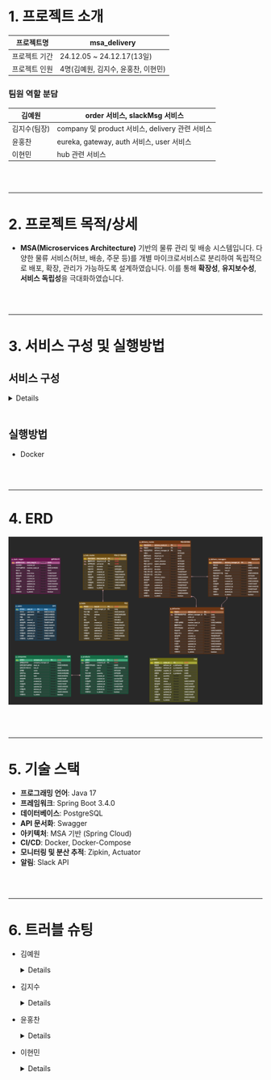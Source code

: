 # 1. 프로젝트 소개

| 프로젝트명 | msa_delivery |
| --- | --- |
| 프로젝트 기간 | 24.12.05 ~ 24.12.17(13일) |
| 프로젝트 인원 | 4명(김예원, 김지수, 윤홍찬, 이현민) |

### 팀원 역할 분담

| 김예원 | order 서비스, slackMsg 서비스 |
| --- | --- |
| 김지수(팀장) | company 및 product 서비스, delivery 관련 서비스 |
| 윤홍찬 | eureka, gateway, auth 서비스, user 서비스 |
| 이현민 | hub 관련 서비스 |

<br /><br />

---

# 2. 프로젝트 목적/상세

- **MSA(Microservices Architecture)** 기반의 물류 관리 및 배송 시스템입니다. 다양한 물류 서비스(허브, 배송, 주문 등)를 개별 마이크로서비스로 분리하여 독립적으로 배포, 확장, 관리가 가능하도록 설계하였습니다. 이를 통해 **확장성**, **유지보수성**, **서비스 독립성**을 극대화하였습니다.

<br /><br />

---

# 3. 서비스 구성 및 실행방법

## 서비스 구성

<details>
  
- **Hub Service**
    - Hub
        - 허브 및 허브 경로 생성 - `POST /api/hubs`
        - 허브 및 허브 경로 수정 - `PUT /api/hubs/{id}`
        - 허브 및 허브 경로삭제 - `DELETE /api/hubs/{id}`
        - 허브 상세 조회 - `GET /api/hubs/{id}`
        - 허브 전체 조회 및 검색  - `GET /api/hubs`
    - Hub Route
        - 허브 경로 상세 조회 - `GET /api/hubs/hub-routes/{id}`
        - 허브 경로 전체 조회 및 검색  - `GET /api/hubs/hub-routes`
- **Delivery Service**
    - Delivery
        - 배송 및 배송 경로 생성 - `POST /api/deliveries`
        - 배송 수정 - `PUT /api/deliveries/{id}`
        - 배송 삭제 - `DELETE /api/deliveries/{id}`
        - 배송 상세 조회 - `GET /api/deliveries/{id}`
        - 배송 전체 조회 및 검색  - `GET /api/deliveries`
    - Delivery Route
        - 배송 경로 수정 - `PUT /api/deliveries/delivery-routes/{id}`
        - 배송 경로 삭제 - `DELETE /api/deliveries/delivery-routes/{id}`
        - 배송 경로 상세 조회 - `GET /api/deliveries/delivery-routes/{id}`
        - 배송 경로 전체 조회 및 검색  - `GET /api/deliveries/delivery-routes`
    - Delivery Manager
        - 배송 담당자 생성 - `POST /api/deliveries/delivery-managers`
        - 배송 담당자 수정 - `PUT /api/deliveries/delivery-managers/{id}`
        - 배송 담당자 삭제 - `DELETE /api/deliveries/delivery-managers/{id}`
        - 배송 담당자 상세 조회 - `GET /api/deliveries/delivery-managers/{id}`
        - 배송 담당자 전체 조회 및 검색  - `GET /api/deliveries/delivery-managers`
- **Company Service**
    - Company
        - 업체 생성 - `POST /api/companies`
        - 업체 수정 - `PUT /api/companies/{id}`
        - 업체 삭제 - `DELETE /api/companies/{id}`
        - 업체 상세 조회 - `GET /api/companies/{id}`
        - 업체 전체 조회 및 검색  - `GET /api/companies`
    - Product
        - 상품 생성 - `POST /api/companies/proudcts`
        - 상품 수정 - `PUT /api/companies/proudcts/{id}`
        - 상품 삭제 - `DELETE /api/companies/proudcts/{id}`
        - 상품 상세 조회 - `GET /api/companies/proudcts/{id}`
        - 상품 전체 조회 및 검색  - `GET /api/companies/proudcts`
- **Order Service**
    - 주문 생성 - `POST /api/orders`
    - 주문 수정 - `PUT /api/orders/{order_id}`
    - 주문 삭제 - `DELETE /api/orders/{order_id}`
    - 주문 상세 조회 - `GET /api/orders/{order_id}`
    - 주문 전체 조회 및 검색 - `GET /api/orders`
- **Slack Msg Service**
    - 슬랙 메시지 생성 - `POST /api/slack/messages`
    - 슬랙 메시지 수정 - `PUT /api/slack/messages/{slack_msg_id}`
    - 슬랙 메시지 삭제 - `DELETE /api/slack/messages/{slack_msg_id}`
    - 슬랙 메시지 상세 조회 - `GET /api/slack/messages/{slack_msg_id}`
    - 슬랙 메시지 전체 조회 및 검색 - `GET /api/slack/messages`
- **User Service**
    - 유저 수정 - `PUT /api/users/{id}`
    - 유저 삭제 - `DELETE /api/users/{id}`
    - 유저 상세 조회 - `GET /api/users/{id}`
    - 유저 전체 조회 및 검색 -  `GET /api/users`
- **Auth Service**
    - 회원가입 - `POST /api/auth/sign-up`
    - 로그인 - `POST /api/auth/sign-in`

</details>

<br />

## 실행방법

- Docker

<br /><br />

---

# 4. ERD

![erd.png](erd.png)

<br /><br />

---

# 5. 기술 스택

- **프로그래밍 언어**: Java 17
- **프레임워크**: Spring Boot 3.4.0
- **데이터베이스**: PostgreSQL
- **API 문서화**: Swagger
- **아키텍처**: MSA 기반 (Spring Cloud)
- **CI/CD**: Docker, Docker-Compose
- **모니터링 및 분산 추적**: Zipkin, Actuator
- **알림**: Slack API

<br /><br />

---

# 6. 트러블 슈팅

- 김예원

  <details>
  
    - 트러블슈팅
        
        ### **트러블슈팅 1. 보상 트랜잭션**
        
        ---
        
        ### **문제정의**
        
        **문제**: 주문 생성 시 재고 차감 후 다른 로직에서 예외 발생 시, 이미 차감된 재고를 복구해야 하는 상황.
        
        **문제라고 생각한 이유**:
        
        - 재고 차감 후 주문 생성 과정에서 예외가 발생하면, 이미 차감된 재고를 복구해야 하므로 이를 처리하는 로직이 필요하다.
        - 별도의 `restoreProductQuantity` 메서드를 만들어 복구를 처리하는 방식은 코드 중복을 초래하고, 유지보수에 어려움을 주는 문제를 발생시킬 수 있다.
        
        ---
        
        ### **해결과정**
        
        **1. 문제 파악**
        
        - 주문 생성 중 예외가 발생하면 이미 차감된 재고를 복구해야 한다.
        - `restoreProductQuantity`라는 별도 메서드를 사용하여 재고 복구를 진행하게 되면 코드 중복을 발생시키고 유지보수의 복잡도를 높이는 문제점이 있었다.
        
        **2. 해결 방법 탐색**
        
        - 코드 중복을 피하기 위해 기존의 `reduceProductQuantity(productId, quantity)` 메서드를 재사용하는 방법을 고려했다.
        - 음수 값을 사용하여 재고를 차감하고 복구할 수 있도록 하여, 별도의 복구 메서드를 만들지 않고 하나의 메서드로 재고 차감과 복구를 모두 처리하도록 했다.
        
        **3. 적용 및 테스트**
        
        - `productService.reduceProductQuantity(orderRequestDto.getProduct_id(), -orderRequestDto.getQuantity())`를 사용하여 음수 값을 통해 재고 복구를 처리하였다.
        - 예외가 발생하면 보상 트랜잭션을 수행하여 재고를 복구하고, 예외 처리를 통해 안정성을 확보했다.
        
        ---
        
        ### **결과**
        
        **AS-IS**:
        
        - 재고 차감과 복구 로직을 별도의 메서드로 분리하여 코드 중복이 발생하고, 유지보수가 어려운 상황이었다.
        - 예외 발생 시 재고 복구를 위해 별도의 로직을 추가해야 했다.
        
        **TO-BE**:
        
        - 하나의 메서드 `reduceProductQuantity`로 재고 차감과 복구를 모두 처리할 수 있게 하였다.
        - 예외 발생 시 보상 트랜잭션을 통해 재고를 복구하고, 예외 처리를 통해 **시스템 안정성을 높였다.**
        
        **개선된 점**:
        
        - 코드 중복을 최소화하고 유지보수성을 개선했다.
        - 보상 트랜잭션을 통해 실패한 작업을 원래 상태로 되돌릴 수 있어 **시스템 안정성이 향상**되었다.
        - 음수 값을 활용한 재고 복구 방법을 통해 메서드를 재활용할 수 있게 되어 코드가 간결해졌다.
        
        ---
        
        ### **트러블슈팅 2. Gemini API 연결**
        
        ---
        
        ### **문제정의**
        
        **문제**: 주문 서비스에서 사용한 `GeminiRequestDto` 와 `GeminiResponseDto`가 Gemni API 요구사항에 맞지 않았다.
        
        **문제라고 생각한 이유**: 기존 `GeminiRequestDto` 와 `GeminiResponseDto`는 각각 필드 하나씩만을 가지고 있는 단순한 구조로 이루어져 있었으나, Gemini API에서는 복잡한 구조의 요청 데이터를 필요로 했다. 이로 인해 API 호출 시 데이터 형식 불일치 문제가 발생했다.
        
        ---
        
        ### **해결과정**
        
        **1. 문제 파악**
        
        - 기존 `GeminiRequestDto` 와 `GeminiResponseDto`는 Gemini API에서 요구하는 형식과 맞지 않아, 단일 필드로는 요청을 처리할 수 없었다. Gemini API는 복잡한 구조의 데이터 형식을 필요로 했다.
        - 기존 코드 :
            - `GeminiRequestDto` :
            
            ```java
            public class GeminiRequestDto {
            
                private String prompt; // AI에 보낼 자연어 프롬프트
            
                public static GeminiRequestDto fromOrderData(
                    String productInfo,
                    String requestDetails,
                    String departure,
                    String waypoints,
                    String destination
                ) {
                    String prompt = String.format(
                        "당신은 물류 발송 일정 전문가입니다.\n" + ,,,
                    );
                    return new GeminiRequestDto(prompt);
                }
            }
            ```
            
            - `GeminiResponseDto` :
            
            ```java
            @Data
            public class GeminiResponseDto {
            private String finalDeliveryTime;
            }
            ```
            
        
        **2. 해결 방법 탐색**
        
        - 요청 데이터와 응답 데이터 형식을 Gemini API에 맞게 변경해야 했다. `GeminiRequestDto` 를`prompt`를 포함하는 단일 필드 형식에서 여러 부분으로 구성된 `Content`와 `Part` 객체들을 포함하는 형태로 DTO를 수정하였으며, `GeminiResponseDto` 를  `finalDeliveryTime`  단일 필드에서 `candidates` 를 포함하는 형태의 DTO로 수정하였다.
        
        **3. 적용 및 테스트**
        
        - DTO 구조를 수정한 후, 기존 `GeminiRequestDto`를 새로운 구조로 변경하여 요청을 보냈다. 이 수정된 구조는 Gemini API에서 요구하는 형식에 맞게 데이터를 전달했다.
        - 응답 DTO인 `GeminiResponseDto`도 후보 리스트(`candidates`)와 그 안의 내용(`content`, `parts`, `text`)을 포함하도록 수정하여, 결과에서 발송 시한을 올바르게 추출할 수 있도록 했다.
        - 변경된 코드 :
            - `GeminiRequestDto` :
            
            ```java
            public class GeminiRequestDto {	
            	private List<Content> contents; // contents 필드 추가
            	
            	public static GeminiRequestDto fromOrderData(
            	    String productInfo,
            	    String requestDetails,
            	    String departure,
            	    String waypoints,
            	    String destination
            	) {
            	    String prompt = String.format(
            	        "당신은 물류 발송 일정 전문가입니다.\\n" + ,,,
            	    );
            	
            	    Part part = new Part(prompt);
            	    Content content = new Content(Collections.singletonList(part));
            	    return new GeminiRequestDto(Collections.singletonList(content));
            	}
            	
            	@Getter
            	@Setter
            	@NoArgsConstructor
            	@AllArgsConstructor
            	public static class Content {
            	    private List<Part> parts;
            	}
            	
            	@Getter
            	@Setter
            	@NoArgsConstructor
            	@AllArgsConstructor
            	public static class Part {
            	    private String text;
            	}
            }
            
            ```
            
            - `GeminiResponseDto` :
            
            ```java
            package com.msa_delivery.order.application.dto;
            
            import lombok.Data;
            
            import java.util.List;
            
            @Data
            public class GeminiResponseDto {	
            	private List<Candidate> candidates;
            	
            	@Data
            	public static class Candidate {
            	    private Content content;
            	}
            	
            	@Data
            	public static class Content {
            	    private List<Part> parts;
            	}
            	
            	@Data
            	public static class Part {
            	    private String text;
            	}
            	
            	// 최종 발송 시한 추출 메서드
            	public String getFinalDeliveryTime() {
            	    if (candidates != null && !candidates.isEmpty()) {
            	        return candidates.get(0)  // 첫 번째 후보
            	                .getContent()
            	                .getParts()
            	                .get(0)  // 첫 번째 part
            	                .getText();
            	    }
            	    return null;
            	}
            }
            ```
            
        
        ---
        
        ### **결과**
        
        **AS-IS**:
        
        - 기존 `GeminiRequestDto`는 `prompt` 문자열만 포함, Gemini API에서 요구하는 데이터 형식에 맞지 않았다.
        - Gemini 응답 처리도 `finalDeliveryTime` 추출에 오류가 있을 수 있었다.
        
        **TO-BE**:
        
        - 새로운 `GeminiRequestDto`는 복잡한 구조를 가진 `contents`, `Content`, `Part` 클래스를 포함하도록 수정하였다.
        - `GeminiResponseDto`는 응답 데이터를 적절히 처리할 수 있도록 수정되어, 발송 시한을 정확히 추출할 수 있게 되었다.
        
        **개선된 점**:
        
        - 요청 및 응답 DTO 구조가 Gemini API의 요구사항에 맞게 개선되었다.
        - 발송 시한을 정확하게 추출할 수 있는 기능이 추가되어, AI 결과를 활용할 수 있게 되었다.

  </details>

- 김지수

  <details>
  
    - 트러블 슈팅 1
        
        ### **트러블슈팅1. Gateway Path 설정**
        
        ---
        
        ### **문제정의**
        
        **문제**: Gateway Path 설정 시 특정 경로(`/api/deliveries`, `/api/delivery-routes`, `/api/delivery-managers`)가 정확히 인식되지 않아 요청이 서비스로 전달되지 않음.
        
        **문제라고 생각한 이유**:
        
        - API Gateway에서 각 `Path`를 개별적으로 설정했지만, 게이트웨이의 라우팅 동작에서 예상과 다르게 동작하여 일부 경로는 정상적으로 매칭되지 않아 **예상치 못한 경로 누락** 문제가 발생.
        
        ---
        
        ### **해결과정**
        
        **1. 문제 파악**
        
        - 기존 API 경로:
            - `/api/deliveries/**`
            - `/api/delivery-routes/**`
            - `/api/delivery-managers/**`
        - 기존  라우팅 `Path` 설정:
            
            ```yaml
            - id: delivery-service
              uri: lb://delivery-service
              predicates:
                - Path=/api/deliveries/**
                - Path=/api/delivery-routes/**
                - Path=/api/delivery-managers/**
            ```
            
        - **문제**:
            - 개별 나열된 `Path`가 충돌하거나 제대로 매칭되지 않아 라우팅이 실패함.
        
        **2. 해결 방법 탐색**
        
        - **API 경로를 통합**하고 하위 경로를 구조화한 뒤, 하나의 **Root Path**로 관리하도록 변경:
        - **변경 후 API 경로**
            - 모든 경로를 `/api/deliveries/**` 아래로 통합:
                - `/api/deliveries/**`
                - `/api/deliveries/delivery-routes/**`
                - `/api/deliveries/delivery-managers/**`
        - **변경 후 Gateway 설정**
            - **Root Path를 통합적으로 정의**:
                
                ```yaml
                - id: delivery-service
                  uri: lb://delivery-service
                  predicates:
                    - Path=/api/deliveries/**
                ```
                
        
        **3. 적용 및 테스트**
        
        - 설정 변경 후 **모든 API 요청**이 정상적으로 전달되는지 테스트 진행.
        - `/api/deliveries`와 하위 경로에 대한 요청이 **올바른 서비스로 라우팅**되는지 확인.
        
        ---
        
        ### **결과**
        
        **AS-IS**:
        
        - 개별 `Path` 설정으로 인해 일부 경로가 인식되지 않아 API Gateway를 통해 전달되지 않는 문제가 발생.
        - 예: `/api/delivery-managers` → 라우팅 실패
        
        **TO-BE**:
        
        - **Root Path** 하나로 설정하여 API 구조 수정 후, 모든 API 에 정상적으로 전달
        - 예: `/api/deliveries/delivery-managers` → 정상적으로 전달
        
        **개선된 점**:
        
        - **Root Path** 하나의 경로로 모든 하위 경로를 한 번에 처리함으로써 라우팅 오류 해결로 **서비스 안정성 확보**.
        
        ---
        
    - 트러블 슈팅 2
        
        ### 트러블슈팅 2: FeignClient로 서비스 통신 시 요청/응답 형식 불일치
        
        ---
        
        ### **문제정의**
        
        **문제 : 데이터 타입과 필드명, 요청/응답 형식이 일치하지 않으면 서비스 간 통신이 원활히 이뤄지지 않아 값을 제대로 가져오지 못하는 문제**
        
        문제라고 생각한 이유 :
        
        - MSA에서는 **서로 독립된 여러 서비스**가 네트워크를 통해 데이터를 주고받기 때문에, **통신 규격과 데이터 형식의 일관성**이 매우 중요
        
        ---
        
        ### **해결과정**
        
        1. **문제 파악**
            1. 서비스 간 데이터 전송 시 DTO 타입 또는 필드명이 일치하지 않으면 데이터가 누락되거나 전송에 실패함.
                - `delivery` 서비스 응답의  `managerId` 필드는 `Long` 타입이지만, `order` 서비스의`deliveryDto`에서는 `UUID` 타입으로 정의되어 충돌 발생.
                - `status` 필드를 `HttpStatus`로 정의 후 `.value()` 메서드를 사용해 숫자를 꺼내는 방식과 처음부터 `int` 타입으로 받아오는 방식의 차이로 파싱 오류 발생.
                - 필드의 명칭이 서로 다르면 매핑이 실패함.
            2. FeignClient 호출 시, 필수로 요구되는 헤더 값(`X-User_Id`, `X-Username`, `X-Role`)이 누락되어 요청이 실패함.
                - 유저 서비스는 필수 헤더를 요구하지만, `delivery` 서비스의 `userClient` 호출부에서 이를 포함하지 않아 오류 발생.
        2. **해결 방법 탐색**
            1. **DTO 타입 및 필드명 일치**
                - 각 서비스에서 사용하는 DTO를 확인하고, 각 서비스 간 전달되는 DTO의 **타입과 필드명을 정확하게 맞춤**
                - 해결 예시:
                    
                    ```java
                    // 호출하는 서비스
                    public class DeliveryDto {
                        private Long managerId;
                    }
                    
                    // 호출당하는 서비스
                    public class DeliveryDto {
                    		// 기존 UUID 타입 -> Long 타입으로 변경
                        private Long managerId;
                    }
                    
                    ```
                    
            2. **FeignClient에 헤더 값 필수 전달**
                - FeignClient 호출 시 필수 헤더 값을 누락하지 않도록 **FeignClient 설정부와 호출부에 명시**.
                - 설정부 예시:
                    
                    ```java
                    @FeignClient(name = "user-service")
                    public interface UserClient {
                        @GetMapping("/api/users/{id}")
                        UserDto getUserById(
                                @PathVariable("id") Long id,
                                @RequestHeader("X-User_Id") String userId,
                                @RequestHeader("X-Username") String username,
                                @RequestHeader("X-Role") String role
                        );
                    }
                    ```
                    
                - 호출부 예시:
                    
                    ```java
                    UserDto user = userClient.getUserById(request.getUserId(), userId, username, role);
                    
                    ```
                    
            3. **공통 응답 구조 통일**
                - 모든 서비스에서 반환되는 공통 응답 클래스를 통일하여 팀원 간 일관된 구조를 제공.
                - **공통 응답 클래스**:
                    
                    ```java
                    public class CommonResponse<T> {
                        private int status;
                        private String message;
                        private T data;
                    }
                    ```
                    
        3. **적용 및 테스트**
            1. **DTO 검증**
                - 각 서비스의 DTO를 수정한 후, 서비스 간 호출 시 데이터 타입과 필드명이 일치하는지 검증.
            2. **FeignClient 헤더 값 추가 확인**
                - 모든 FeignClient 인터페이스에서 필수 헤더 값(`X-User_Id`, `X-Username`, `X-Role`)이 제대로 전달되는지 검증.
            3. **공통 응답 구조 테스트**
                - 각 서비스에서 동일한 응답 구조로 데이터를 반환하는지 테스트.
                - HTTP 상태 코드와 메시지가 일관되게 반환되는지 확인.
        
        ---
        
        ### **결과**
        
        - **AS-IS**
            - 서비스 간 호출 시 데이터 타입 불일치나 필드명이 맞지 않아 **전체 데이터 수신 실패**.
            - 공통 응답 구조의 불일치로 **파싱 오류** 발생.
            - 헤더 값 누락으로 **요청 실패**.
        - **TO-BE**
            - DTO 타입과 필드명이 일치하도록 수정하여 **정확한 데이터 수신**.
            - 공통 응답 구조를 통일하여 파싱 오류 방지.
            - FeignClient 호출부에 필수 헤더 값을 명시하여 **요청 정상 처리**.
        - **개선된 점**
            - 서비스 간 데이터 전달의 정확성 및 **호환성 보장**.
            - 명세서 및 문서화를 통해 변경사항을 팀원들과 즉시 공유하는 것이 중요하다는 것을 깨달음.

  </details>

- 윤홍찬

  <details>
  
    - 트러블 슈팅 1
        - 문제정의
            - Spring Cloud Service에서 서버간 데이터를 주고 받을 때 데이터의 일관된 형식을 지키지 않게 되면 서로 주고 받지 못하는 문제 발생
        - 해결과정
            - 코드
                - 받아오는 필드들의 구조와 이름을 정확하게 일치시키는 작업이 필요했습니다.  user 서버에서 delivery 서버로 요청을 보내는 경우를 예로 들자면
                    
                    이 부분은 delivery-server의 controller 부분입니다. 
                    
                
                ```java
                 		@GetMapping
                    public ResponseEntity<?> getManagers(
                            @RequestParam(value = "search", required = false) String search, // 배송 담당자 타입
                            @RequestParam(value = "type", required = false) String type, // 배송 담당자 타입
                            @RequestParam(value = "delivery_manager_id", required = false) Long deliveryManagerId, // 허브 ID
                            @RequestParam(value = "hub_id", required = false) UUID hubId, // 허브 ID
                            @RequestParam(value = "order_id", required = false) UUID orderId, // 허브 ID
                            @RequestParam(value = "sequence_min", required = false) Integer sequenceMin, // 최소 순번
                            @RequestParam(value = "sequence_max", required = false) Integer sequenceMax, // 최대 순번
                            @RequestParam(value = "created_from", required = false) String createdFrom, // 생성 시작일
                            @RequestParam(value = "created_to", required = false) String createdTo, // 생성 종료일
                            @RequestHeader("X-User_Id") String userId,
                            @RequestHeader("X-Username") String username,
                            @RequestHeader("X-Role") String role,
                            Pageable pageable) throws AccessDeniedException {
                        Page<DeliveryManagerDto> managers =
                                deliveryManagerService.getManagers(search, type, deliveryManagerId, hubId, orderId, sequenceMin, sequenceMax,
                                        createdFrom, createdTo, userId, role, pageable);
                
                        return ResponseEntity.status(HttpStatus.OK).body(
                                CommonResponse.success(HttpStatus.OK.value(), "검색 조회가 완료되었습니다.", managers)
                        );
                    }
                    
                    @DeleteMapping("/{deliveryManagerId}")
                    public ResponseEntity<?> deleteManager(@PathVariable Long deliveryManagerId,
                                                         @RequestHeader("X-User_Id") String userId,
                                                         @RequestHeader("X-Username") String username,
                                                         @RequestHeader("X-Role") String role) throws AccessDeniedException {
                        deliveryManagerService.deleteManager(deliveryManagerId, userId, username, role);
                        return ResponseEntity.status(HttpStatus.CREATED).body(
                                CommonResponse.success(HttpStatus.CREATED.value(), "배송 담당자 정보 삭제가 완료되었습니다.", null)
                        );
                    }
                    
                ```
                
                required false인 부분은 없어도 상관없으나, 기본적으로 required는 true로 설정되어있기 때문에 명시되어있지 않은 부분은 요청 때 반드시 넣어주어야 하겠죠?
                
                아래 부분은 delivery manager를 검색 시 가져오는 json 구조입니다. 
                
                ```json
                {
                      "status": 200,
                      "message": "검색 조회가 완료되었습니다.",
                      "data": {
                          "content": [
                              {
                                  "deliveryMangerId": 4,
                                  "slackId": "deliverySlack0",
                                  "type": "HUB_DELIVERY_MANAGER",
                                  "sequence": 2,
                                  "createdBy": "master0",
                                  "createdAt": "2024-12-16T18:42:00.697351",
                                  "updatedAt": "2024-12-16T19:18:30.733477"
                              }
                          ],
                          "pageable": {
                              "pageNumber": 0,
                              "pageSize": 20,
                              "sort": [],
                              "offset": 0,
                              "paged": true,
                              "unpaged": false
                          },
                          "last": true,
                          "totalPages": 1,
                          "totalElements": 1,
                          "size": 20,
                          "number": 0,
                          "sort": [],
                          "first": true,
                          "numberOfElements": 1,
                          "empty": false
                      }
                  }
                ```
                
                아래 부분은 user-server의 DeliveryService 인터페이스를 상속받아 사용하는 DeliveryClient 클래스는 다음과 같습니다.
                
                ```java
                @FeignClient(name = "delivery-service")
                public interface DeliveryClient extends DeliveryService {
                    @GetMapping("/api/deliveries/delivery-managers")
                    ResponseEntity<ApiResponseDto<GetUUIDDto>> getDeliveryManagerByUserId(@RequestParam(name = "delivery_manager_id") Long userId,
                                                                                          @RequestHeader(value = "X-User_Id", required = true) @NotBlank String headerUserId,
                                                                                          @RequestHeader(value = "X-Username", required = true) @NotBlank String username,
                                                                                          @RequestHeader(value = "X-Role", required = true) @NotBlank String role);
                
                    @DeleteMapping("/api/deliveries/delivery-managers/{delivery_manager_id}")
                    ResponseEntity<ApiResponseDto<?>> softDeleteDeliveryManager(@PathVariable(name = "delivery_manager_id") Long deliveryManagerId,
                                                                                @RequestHeader(value = "X-User_Id", required = true) @NotBlank String headerUserId,
                                                                                @RequestHeader(value = "X-Username", required = true) @NotBlank String username,
                                                                                @RequestHeader(value = "X-Role", required = true) @NotBlank String role
                    );
                }
                ```
                
                저는 여기서 필요한 필드값만을 사용하기 위해 다음 dto를 예시로 만들어 사용하였습니다. 
                
                ```java
                @Getter
                @AllArgsConstructor
                @JsonInclude(JsonInclude.Include.NON_NULL)
                public class GetUUIDDto {
                
                    private List<UUIDListDto> content;
                
                    @Getter
                    @NoArgsConstructor
                    @AllArgsConstructor
                    @Builder
                    @JsonInclude(JsonInclude.Include.NON_NULL)
                    public static class UUIDListDto {
                        private Long deliveryManagerId;
                    }
                }
                ```
                
                응답 데이터의 “data” 안의 “content”안의 “deliveryMangerId”만을 사용하기 위해  GetUUIDDto 를 만들어 List 타입으로 content를 받게 하고 inner class를 만들어 deliveryManagerId를 가져올 수 있게 하였습니다.
                
        - 결과
            
            위처럼 실행 후 실제 서버를 실행 후 삭제 요청을 보내니 정상적으로 user와 delivery manager 쪽에서 삭제되는 걸 확인할 수 있었습니다.
            
        - 깨달은 내용
            - 개인적으로 느낀 건 서버간 통신을 할 때도 client의 개념을 적용시켜야 한다는 것이었습니다. 
            서버라고 한다면 무조건 요청을 받고 데이터를 넘겨주어야 하는 것으로 알고 있었지만 서버간에도 client 역할이 있고 server의 역할이 있다는 것을 느꼈어요. 왜 FeignClient라고 이름을 지었는지 좀 알게 된 것 같습니다.
            데이터를 넘겨줄 때 FeignClient를 통해서 우리가 postman을 통해 요청을 보내는 것처럼 만들어주고, 받아올 수 있는 것을 알게 되고 나니 너무 좁게만 생각하고 있었던 것 같네요. 제가 틀릴 수도 있다는 것을 알고 시야를 넓게 가지게 되는 경험이 됐습니다!
    - 트러블 슈팅 2
        - 문제 정의
            - MSA 구성 시에 데이터 정합성의 문제
                - 유저 서버에서 유저 삭제 API 실행 → 메서드 내에서 동기형식으로 주문, 배송, 허브 순으로 요청을 보내게 됐을 때 주문, 배송까지는 완벽하게 통신을 끝냈지만 허브에서 예외가 발생했을 경우.
                이 경우 주문과 배송은 삭제 처리가 됐지만 유저와 허브의 경우 삭제 처리가 안된 경우가 발생하게 될겁니다. 이렇게 되면 데이터 정합성이 어긋나게 되는데 이 문제를 해결하기 위해 어떻게 보상 로직을 구현할 것인지..?
        - 해결과정
            - 가장 먼저 떠오른 방법은 SAGA 패턴을 적용하여 보상 트랜잭션을 구성하는 것이었습니다.  FeignClient로 요청을 보내는 것마다 예외를 따로 만들어, 해당 예외가 발생시 try-catch로 잡아내어 이전에 정상적으로 실행된 서버에 보상 요청을 보내는 생각을 해보았는데요, 이번 프로젝트에서는 따로 적요을 해보지 못하였습니다.
        - 결과
            - 이런 생각을 해봤으니 다음 프로젝트 적용 시 고려를 미리 해볼 수 있지 않을까 생각합니다. 팀원들과 잘 소통하여 어떤 방식을 적용할지 의논을 해야겠네요
        - 꺠달은 내용
            
            - 모놀리식 구성에서는 하나의 트랜잭션 안에서 간단하게 rollback처리가 가능했습니다. 하지만 MSA 구성을 적용해 서비스를 만들고 나니 평소 @Transactional을 위에 아무생각 없이 붙이고 있던 것에 대해 고마움을 느끼게 되었습니다..ㅎㅎ 호출 실패시 마다 보상트랜잭션까지 모두 따로 만들어주어야 하는 문제도 있으니 익숙치 않은 저에겐 시간이 매우 부족하였습니다. 
            이번 프로젝트에는 보상 로직을 적용시키진 못했지만 다음 프로젝트에서는 보상 트랜잭션을 관리할 수 있는 메서드들까지 만들어서 데이터 정합성을 유지할 수 있도록 해보겠습니다!
            
    - 트러블 슈팅 3
        - 문제 정의
            - 서버간 circuit breaker 적용의 이해
                - gateway에서 통합적으로 서킷브레이커를 관리할 수 있다는 글을 보긴 했는데, 서킷브레이커에 대한 이해도가 낮아 gateway에서 모든 서비스의 개별 api에 대한 open상태를 감지하여 대응할 수 있는 줄로만 알았습니다. 처음에 이렇게만 생각하고 이것저것 해보다가 결국에는 뭔가 잘못 됐다는 것을 깨달았죠.
        - 해결과정
            - 제가 궁극적으로 하고 싶었던 목표는 다음과 같습니다.
                1. 각 서버별 api를 요청했을 때 서킷브레이커 open 상태를 감지하여 gateway 설정으로 간편하게 관리할 수 있다.
                2. 1번의 방법이 적용되면 각 서버별 api에 서킷브레이커를 적용할 필요가 없으니 팀원들의 시간이 절약된다.
                
                이 부분을 생각하고 실행했던건데, 여러가지 해보고 구글링을 해본 결과 제가 구현하고자 했던 건 조금 힘든 것 같았습니다. 따라서 다시 생각을 해보았죠. ‘정말로 이게 가능한걸까? 각 서버에서 예외가 발생 후 open상태까지 gateway에 넘겨주고 이를 gateway에서 감지해서 또 따로 처리하게 한다면… 너무 복잡한 로직이 되지 않을까?’
                gateway에서 모든걸 처리해줘야 한다는 것에 너무 목매여 있었던 것 같습니다.  gateway에서는 각 서버의 상태에 대한 서킷브레이커를, 각 서버에서는 api에서 실행되는 비즈니스 로직에 대한 서킷브레이커를 적용하고 보니 이런식으로 구성하는 편이 좋다고 생각이 들었습니다. 더 나은 방법도 있겠지만, 차차 알아봐야겠어요.
                
        - 결과
            - 코드
                - 크게 2가지만 보여드리려고 합니다. gateway에 적용한 서킷브레이커 그리고 auth 서버에 적용한 서킷브레이커를 코드를 보여드리겠습니다.
                    1. gateway의 application.yml
                
                ```
                server:
                  port: 19091
                
                spring:
                  main:
                    web-application-type: reactive
                  application:
                    name: gateway-service
                  profiles:
                    active: local
                  cloud:
                    gateway:
                      routes:
                        - id: order-service
                          uri: lb://order-service
                          predicates:
                            - Path=/api/orders/**
                        - id: slack-msg-service
                          uri: lb://slack-msg-service
                          predicates:
                            - Path=/api/slack/messages/**
                        - id: company-service
                          uri: lb://company-service
                          predicates:
                            - Path=/api/companies/**
                        - id: delivery-service
                          uri: lb://delivery-service
                          predicates:
                            - Path=/api/deliveries/**
                        - id: auth-service
                          uri: lb://auth-service
                          predicates:
                            - Path=/api/auth/**, /springdoc/openapi3-auth-service.json
                          filters:
                            - name: CircuitBreaker
                              args:
                                name: authCircuitBreaker
                                fallbackUri: forward:/api/fallback
                                statusCodes:
                                  - 500
                        - id: user-service
                          uri: lb://user-service
                          predicates:
                            - Path=/api/users/**, /springdoc/openapi3-user-service.json
                          filters:
                            - name: CircuitBreaker
                              args:
                                name: userCircuitBreaker
                                fallbackUri: forward:/api/fallback
                                statusCodes:
                                  - 500
                        - id: hub-service
                          uri: lb://hub-service
                          predicates:
                            - Path=/api/hubs/**
                      discovery:
                        locator:
                          enabled: true  # 서비스 디스커버리를 통해 동적으로 라우트를 생성하도록 설정
                
                resilience4j:
                  circuitbreaker:
                    configs:
                      default:
                        register-health-indicator: true  # 서킷 브레이커의 상태를 헬스 인디케이터로 등록
                        allow-health-indicator-to-fail: false  # 헬스 인디케이터가 실패할 수 있는지 여부
                        sliding-window-type: COUNT_BASED  # 슬라이딩 윈도우 타입: COUNT_BASED는 호출 수를 기준으로 함
                        sliding-window-size: 5  # 슬라이딩 윈도우 크기: 10개의 호출
                        minimum-number-of-calls: 5  # 서킷 브레이커가 동작하기 위한 최소 호출 수
                        failure-rate-threshold: 50  # 실패율 임계값 (%)
                        slow-call-rate-threshold: 50  # 느린 호출 비율 임계값 (%)
                        slow-call-duration-threshold: 10s  # 느린 호출의 기준 시간 (초)
                        wait-duration-in-open-state: 10s  # 서킷 브레이커가 오픈 상태에서 유지되는 시간 (초)
                        automatic-transition-from-open-to-half-open-enabled: false  # 오픈 상태에서 반 오픈 상태로 자동 전환 여부
                        permitted-number-of-calls-in-half-open-state: 5  # 반 오픈 상태에서 허용되는 호출 수
                        record-exceptions:  # 서킷 브레이커가 예외로 간주할 예외 클래스들
                          - java.util.concurrent.TimeoutException  # 타임아웃 예외
                          - org.springframework.cloud.gateway.support.NotFoundException  # NotFound 예외
                          - io.github.resilience4j.circuitbreaker.CallNotPermittedException  # 서킷 브레이커가 호출을 허용하지 않는 예외
                          - org.springframework.web.server.ResponseStatusException
                
                    instances:
                      defaultCircuitBreaker:
                        baseConfig: default  # 기본 설정을 상속받음
                        failure-rate-threshold: 50  # 실패율 임계값을 50%로 설정
                      userCircuitBreaker:
                        baseConfig: default  # 기본 설정을 상속받음
                        failure-rate-threshold: 50  # 실패율 임계값을 50%로 설정
                      authCircuitBreaker:
                        baseConfig: default  # 기본 설정을 상속받음
                        failure-rate-threshold: 50  # 실패율 임계값을 50%로 설정
                springdoc:
                  swagger-ui:
                    urls[0]:
                      name: auth-service
                      url: /springdoc/openapi3-auth-service.json
                    urls[1]:
                      name: user-service
                      url: /springdoc/openapi3-user-service.json
                
                eureka:
                  client:
                    service-url:
                      defaultZone: http://${host.url}:19090/eureka/
                
                management:
                  zipkin:
                    tracing:
                      endpoint: "http://${host.url}:9411/api/v2/spans"
                  tracing:
                    sampling:
                      probability: 1.0
                  endpoints:
                    web:
                      exposure:
                        include: "*"
                  health:
                    components:
                      circuitbreaker:
                        enabled: true
                
                service:
                  jwt:
                    secret-key: "${application.secret-key}"
                ```
                
                다른 부분은 크게 볼 필요는 없고 gateway의 route에서 auth와 user서버에만 일단 filter를 적용시켜 놓았습니다.  resilience4j: circuitbreaker: record-exceptions: 에서 예외를 잡도록 설정하였고 특정 서버의 상태에 따로 fallbackUri를 타도록 하였습니다. 추가로 각 route의 filter에서 응답에 500으로 올 경우에도 fallbackUri를 타도록 하였습니다.
                
                1. auth 서버의 application.yml
                
                ```
                server:
                  port: 19094
                
                spring:
                  application:
                    name: auth-service
                  profiles:
                    active: local
                  datasource:
                    driver-class-name: org.postgresql.Driver
                    url: jdbc:postgresql://${host.db.url}:5432/msa_delivery
                    username: ${database.username}
                    password: ${database.password}
                
                  jpa:
                    hibernate:
                      ddl-auto: update
                    properties:
                      hibernate:
                        #        show_sql: true
                        format_sql: true
                    open-in-view: false
                
                resilience4j:
                  circuitbreaker:
                    configs:
                      default:  # 기본 구성 이름
                        registerHealthIndicator: true  # 애플리케이션의 헬스 체크에 서킷 브레이커 상태를 추가하여 모니터링 가능
                        # 서킷 브레이커가 동작할 때 사용할 슬라이딩 윈도우의 타입을 설정
                        # COUNT_BASED: 마지막 N번의 호출 결과를 기반으로 상태를 결정
                        # TIME_BASED: 마지막 N초 동안의 호출 결과를 기반으로 상태를 결정
                        slidingWindowType: COUNT_BASED  # 슬라이딩 윈도우의 타입을 호출 수 기반(COUNT_BASED)으로 설정
                        # 슬라이딩 윈도우의 크기를 설정
                        # COUNT_BASED일 경우: 최근 N번의 호출을 저장
                        # TIME_BASED일 경우: 최근 N초 동안의 호출을 저장
                        slidingWindowSize: 10  # 슬라이딩 윈도우의 크기를 5번의 호출로 설정
                        minimumNumberOfCalls: 10  # 서킷 브레이커가 동작하기 위해 필요한 최소한의 호출 수를 5로 설정
                        failureRateThreshold: 50  # 실패율이 이 임계값(50%)을 초과하면 서킷 브레이커가 동작
                        slowCallRateThreshold: 100  # 느린 호출의 비율이 이 임계값(100%)을 초과하면 서킷 브레이커가 동작
                        slowCallDurationThreshold: 10000  # 느린 호출의 기준 시간(밀리초)으로, 60초 이상 걸리면 느린 호출로 간주
                        permittedNumberOfCallsInHalfOpenState: 3  # 서킷 브레이커가 Half-open 상태에서 허용하는 최대 호출 수를 3으로 설정
                        # 서킷 브레이커가 Open 상태에서 Half-open 상태로 전환되기 전에 기다리는 시간
                        waitDurationInOpenState: 20s  # Open 상태에서 Half-open 상태로 전환되기 전에 대기하는 시간을 20초로 설정
                  retry:
                    instances:
                      defaultRetry:
                        maxAttempts: 3
                        waitDuration: 1000ms
                
                eureka:
                  client:
                    service-url:
                      defaultZone: http://${host.url}:19090/eureka/
                
                management:
                  zipkin:
                    tracing:
                      endpoint: "http://${host.url}:9411/api/v2/spans"
                  tracing:
                    sampling:
                      probability: 1.0
                    prometheus:
                      metrics:
                        export:
                          enabled: true
                  endpoints:
                    web:
                      exposure:
                        include: "*"
                  health:
                    components:
                      circuitbreaker:
                        enabled: true
                
                service:
                  jwt:
                    access-expiration: 3600000
                    secret-key: ${security.secret-key}
                ```
                
                auth서버의 application.yml의 일단 경우에도 gateway와 비슷하게 resilience4j circuitbreaker 설정을 해주었습니다. 다음으로 open 상태 전환을 감지하게 해줄 서비스 코드입니다.
                
                1. AuthService.java
                
                ```java
                @Slf4j
                @Service
                @RequiredArgsConstructor
                public class UserService {
                
                    private final PasswordEncoder passwordEncoder;
                    private final UserRepository userRepository;
                    private final AuthService authService;
                    private final CompanyService companyService;
                    private final DeliveryService deliveryService;
                    private final HubService hubService;
                    private final CircuitBreakerRegistry circuitBreakerRegistry;
                    
                    @PostConstruct
                    public void registerEventListeners() {
                        registerEventListener("searchUsersCircuitBreaker");
                        registerEventListener("getUserCircuitBreaker");
                        registerEventListener("updateUserCircuitBreaker");
                        registerEventListener("softDeleteUserCircuitBreaker");
                    }
                    
                    @CircuitBreaker(name = "updateUserCircuitBreaker", fallbackMethod = "fallbackUpdateUser")
                    @Retry(name = "defaultRetry")
                    @Transactional
                    public ResponseEntity<ApiResponseDto<?>> updateUser(UserRequestDto userRequestDto, String username, String userId, String headerUsername, String role) {
                        checkIsMaster(role);
                        verifyUserToAuth(userId, headerUsername, role);
                
                        User user = userRepository.findByUsername(username).orElseThrow(()
                                -> new IllegalArgumentException("user not exist."));
                
                        if (userRequestDto.getPassword() != null && !userRequestDto.getPassword().isEmpty()) {
                            String password = userRequestDto.getPassword();
                            String encodedPassword = passwordEncoder.encode(password);
                            return ResponseEntity.status(HttpStatus.OK)
                                    .body(ApiResponseDto.response(HttpStatus.OK.value(),
                                            "유저 정보 수정에 성공하였습니다.",
                                            UserResponseDto.fromEntity(user.updateIfPasswordIn(userRequestDto, headerUsername, encodedPassword))));
                        } else {
                            return ResponseEntity.status(HttpStatus.OK)
                                    .body(ApiResponseDto.response(HttpStatus.OK.value(),
                                            "유저 정보 수정에 성공하였습니다.",
                                            UserResponseDto.fromEntity(user.update(userRequestDto, headerUsername))));
                        }
                    }
                
                    public ResponseEntity<ApiResponseDto<?>> fallbackUpdateUser(UserRequestDto userRequestDto, String username, String userId, String headerUsername, String role, Throwable throwable) {
                        HttpStatus status = throwable instanceof CallNotPermittedException
                                ? HttpStatus.SERVICE_UNAVAILABLE
                                : HttpStatus.BAD_REQUEST;
                        return ResponseEntity.status(status)
                                .body(ApiResponseDto.response(status.value(), throwable.getMessage(), null));
                
                    public void registerEventListener(String circuitBreakerName) {
                        circuitBreakerRegistry.circuitBreaker(circuitBreakerName).getEventPublisher()
                                .onStateTransition(event -> log.info("###CircuitBreaker State Transition: {}", event)) // 상태 전환 이벤트 리스너
                                .onFailureRateExceeded(event -> log.info("###CircuitBreaker Failure Rate Exceeded: {}", event)) // 실패율 초과 이벤트 리스너
                                .onCallNotPermitted(event -> log.info("###CircuitBreaker Call Not Permitted: {}", event)) // 호출 차단 이벤트 리스너
                                .onError(event -> log.info("###CircuitBreaker Error: {}", event)); // 오류 발생 이벤트 리스너
                    }
                
                    private void checkIsMaster(String role) {
                        if (!role.equals(UserRoleEnum.MASTER.toString())) {
                            throw new IllegalArgumentException("appropriate role required.");
                        }
                    }
                
                    private void verifyUserToAuth(String userId, String username, String role) {
                        Boolean verifiedUser = authService.verifyUser(VerifyUserDto.builder()
                                .userId(userId)
                                .username(username)
                                .role(role)
                                .build());
                
                        if (!verifiedUser) {
                            throw new IllegalArgumentException("invalid user.");
                        }
                    }
                ```
                
                서킷브레이커를 적용한 주메서드와 fallbackMethod는 파라미터로 받는 값과  반환타입이 반드시 일치(fallbackMethod의 경우 Throwable 객체는 추가 가능함)해야하기 때문에 코드가 조금 길어지는 단점이 있습니다. 이 부분은 추후 AOP를 적용하는 방법 등을 고려해야 봐야 될 것 같아요.
                
                요청을 보내게 되면 특정 서비스가 아직 로딩이 안될 시 gateway의  fallbackUri로 redirect가 되고, auth 서비스 update api의 비즈니스 로직에서 예외가 10번이상 발생하게 될 경우 서킷브레이커가 open 상태가 되어 자동으로 fallbackMethod를 타는 것까지 확인 되었습니다.
                
        - 꺠달은 내용
            - 처음엔 gateway를 통해 모든 서버의 서킷브레이커 open 상태를 감지할 수 있을 것이라 생각하고 있었습니다. 
            하지만 gateway에서 설정한 서킷브레이커의 경우 특정 서버가 아직 실행되지 않거나 서비스 통신이 불가능할 경우에 대해 잡아내고, 추가로 특정 상태코드로 응답이 돌아올 시 fallUri를 적용하여 redirect 해줄 수 있는 개념이었습니다. 물론 서버간 통신에 대한 예외도 적용하여 failCall을 증가시킬 수도 있죠.
            각 서버에서 서킷브레이커를 적용할 경우 특정 api에서 예외가 발생했을 경우 failCall이 증가함과 동시에 fallbackMethod가 실행되며 특정 failCall을 넘어설 경우 open 상태가 되며 설정한 시간동안 요청이 들어올 경우 fallbackMethod만 실행되게 하여 각 서비스별 안정성을 높이는 개념이었습니다.
            이 경험도 제가 좁게 생각하고 있었던 부분이었던 것 같네요. 항상 제가 틀릴 수도 있다는 걸 명심하게 넓은 시야를 가져야겠습니다.
    - 트러블 슈팅 4
        - 문제 정의
            - MSA에서의 swagger 적용
        - 해결과정
            - 다행스럽게도 튜터님께서 MSA에 swagger + restdocs 적용하는 방법을 깔끔하게 알려주셔서 그대로 적용한 결과 잘 되었습니다.
            문제는 restdocs 적용을 위한 테스트 코드 작성이었는데, 테스트 코드 작성이 거의 전무한 저에게는 MSA에서 다른 서버로 요청을 보내 값을 받아오는 로직이 포함된 경우 어떻게 할지 고민이 되었죠.
            구글링과 챗gpt를 이용한 결과 mock 객체를 만들어서 사용하면 된다고 하더군요. 이 부분을 적용하여 수정에 수정을 거친 결과 정상적으로 테스트가 실행되는 것을 확인했습니다.
        - 결과
            - 코드
                - user서버에서 다른 서버들로 요청을 보낼 때에 사용한 mock객체에는 @MokitoBean을 붙여서 테스트에 사용하였습니다.
                
                ```java
                @SpringBootTest
                @AutoConfigureRestDocs
                @AutoConfigureMockMvc
                @ActiveProfiles("local")
                class UserControllerApiTest {
                
                    @Autowired
                    private MockMvc mockMvc;
                
                    @Autowired
                    private ObjectMapper objectMapper;
                
                    @Autowired
                    private PasswordEncoder passwordEncoder;
                
                    @Autowired
                    private UserRepository userRepository;
                
                    @MockitoBean
                    private DeliveryService deliveryService; // FeignClient Mocking
                
                    @MockitoBean
                    private AuthService authService;
                    
                    @BeforeEach
                    @Transactional
                    @Rollback
                    void setUp() {
                        User user = User.builder()
                                .username("master001")
                                .password(passwordEncoder.encode("aA123123!"))
                                .role(UserRoleEnum.MASTER)
                                .slackId("slackMaster01")
                                .createdBy("SYSTEM")
                                .updatedBy("SYSTEM")
                                .build();
                        userRepository.save(user);
                    }
                    
                    
                    @Transactional
                    @Rollback
                    @Test
                    public void testDeleteSoftDeleteUser() throws Exception {
                        //given
                        User user = userRepository.findByUsername("master001").orElseThrow();
                
                        GetUUIDDto.UUIDListDto mockDeliveryManager = GetUUIDDto.UUIDListDto.builder()
                                .deliveryManagerId(1L)
                                .build();
                
                        //when
                        when(authService.verifyUser(any(VerifyUserDto.class))).thenReturn(true);
                
                        ApiResponseDto<GetUUIDDto> mockResponse = ApiResponseDto.response(HttpStatus.OK.value(), "조회 성공", new GetUUIDDto(List.of(mockDeliveryManager)));
                        when(deliveryService.getDeliveryManagerByUserId(any(Long.class), any(String.class), any(String.class), eq(UserRoleEnum.MASTER.toString())))
                                .thenReturn(ResponseEntity.status(HttpStatus.OK).body(mockResponse));
                
                        // Mocking the response from softDeleteDeliveryManager
                        List<Long> deliveryManagerIds = mockResponse.getData().getContent().stream()
                                .map(GetUUIDDto.UUIDListDto::getDeliveryManagerId)
                                .toList();
                
                        for (Long deliveryManagerId : deliveryManagerIds) {
                            when(deliveryService.softDeleteDeliveryManager(eq(deliveryManagerId), any(String.class), any(String.class), eq(UserRoleEnum.MASTER.toString())))
                                    .thenReturn(ResponseEntity.ok(ApiResponseDto.response(HttpStatus.OK.value(), "삭제 성공", null)));
                        }
                
                        mockMvc.perform(
                                        RestDocumentationRequestBuilders.delete("/api/users/{username}", user.getUsername())
                                                .header("X-User_Id", user.getUserId().toString())
                                                .header("X-Username", user.getUsername())
                                                .header("X-Role", user.getRole().toString())
                                )
                                .andExpectAll(
                                        MockMvcResultMatchers.status().isOk()
                                )
                                //then
                                .andDo(
                                        MockMvcRestDocumentationWrapper.document(
                                                "삭제 성공",
                                                Preprocessors.preprocessRequest(Preprocessors.prettyPrint()),
                                                Preprocessors.preprocessResponse(Preprocessors.prettyPrint()),
                                                ResourceDocumentation.resource(
                                                        ResourceSnippetParameters.builder()
                                                                .tag("USER-SERVICE V1")
                                                                .summary("회원 삭제")
                                                                .description(
                                                                        """
                                                                                ## User 서비스 회원 소프트 삭제 엔드포인트입니다.
                                                                                
                                                                                ---
                                                                                
                                                                                - 소프트 삭제는 MASTER 권한만 가능합니다.
                                                                                - delivery 서버로 delivery manager 삭제도 함께 요청합니다.
                                                                                """
                                                                )
                
                                                                .build()
                                                )
                                        )
                                );
                
                    }
                
                }
                ```
                
                @MokitoBean을 이용하여 mock객체를 통해 다른 서버에서 온 응답 객체를 미리 만들어두고, 비즈니스 로직에서 해당 메서드가 호출이 되면 만들어 놓은 응답 객체를 넣어줌으로써 다른 서버와 직접적인 통신이 없어도 local에서 테스트가 진행되게 하였습니다.
                
        - 꺠달은 내용
            - MSA에서의 swagger는 어떻게 적용해야 될까 고민이 많았습니다. 문서화가 중요하다는 건 지금도 느끼고 있고 앞으로도 더 느낄 것 같기에 꼭 해보고 싶은 부분 중 하나였습니다. 구글링을 해봐도 MSA에서 실행까지 완벽하게 되는 건 잘 찾지 못하였는데, 너무 감사하네요 ㅎㅎ.

  </details>

- 이현민

  <details>
  
    - 트러블 슈팅
        - 문제정의
            1. 분산 환경 구현시 , 각각 다른 서비스 모듈 호출시 타입과 필드명이 일치하지 않으면 값을 제대로 받아올 수 없음 
            2. QueryDsl 사용시 generate 폴더가 생성이 안되는 문제 발생, Q class가 임포트 되지않음
            3. 허브 생성시, 필연적으로 허브 경로도 생성해야 하는데 하나 생성할때마다  n - 1 개씩 경로가 생성 허브가 많아지면 많아질 수록 조회 시 성능하락
        - 해결 과정
            - 1번의 경우 JsonPropertie를 사용하여 해결하려 했으나, 되지 않아서 각 서비스의 DTO의 필드명을 일치시킴으로써 해결
            - 2번의 경우 정확한 원인은 알 수 없으나 인텔리제이에서 root/gralde/build/generated 패키지에 Q클래스 생성을 하지 못하고 있었음
            
            ![스크린샷 2024-12-17 오후 3.36.51.png](%E1%84%85%E1%85%B5%E1%84%83%E1%85%B3%E1%84%86%E1%85%B5%20e450a33094424f6bacd408ba14f3b847/%25E1%2584%2589%25E1%2585%25B3%25E1%2584%258F%25E1%2585%25B3%25E1%2584%2585%25E1%2585%25B5%25E1%2586%25AB%25E1%2584%2589%25E1%2585%25A3%25E1%2586%25BA_2024-12-17_%25E1%2584%258B%25E1%2585%25A9%25E1%2584%2592%25E1%2585%25AE_3.36.51.png)
            
            build.gradle 파일에서 소스 루트를 명시적으로 작성하여 해결하였음. 그 대신 src/main에 생성되어 깃 사용시 인식이 가능하여 ignore 처리 
            
            더 나은 방법이 있는지 찾아보고 싶었으나 시간 관계상 알아보지 못하였음.. 제대로 된 해결방법은 아니라고 생각함
            
            - 3번의 경우는 고민을 많이 하다가 생각해보니 프로젝트 Docs에 이미 그렇게 나와있었다.. Redis를 캐시 저장소로 사용해서 해결
        - 개선해야 할 점
            
            프로젝트 진행시 각 서비스 진행 속도에 맞춰 개발하다 보니, 개발이 많이 늦어졌다 개발 들어가기 전 미리 응답 dto랑 타입들을 맞췄으나
            
            서비스 구현 먼저 하다보니 시작 전 약속한 dto 필드와 응답 방식이 달라져 있었음 (거의 본인만 해당) 이 때문에 마감일이 다가 올때 수정하느라
            고생이 많았고. 컨트롤러와 각 클라이언트 요청/응답 DTO 먼저 설계 후 진행했어야 하는데 그러지 못하는 바람에 ‘어디까지 하셨어요?’. ‘언제 될까요?’
            
            를 물어보는 상황이 잦아졌다. 그로 인해서 도전기능을 포기 할 수 밖에 없었다. 좋은 개발자란 코드를 잘 짜는것도 중요하지만 프로젝트 목적과 설계에 
            
            맞게 맞춤 개발전략을 세워서 개발을 잘 하는 개발자, 유도리 있는 개발자가 좋은 개발자의 덕목 중 하나가 아닐까 라는 생각이 들었다… 
            
            프로젝트를 진행하면서 아직 한참 부족하다고 더 깨달았고 반성이 많이 되는 프로젝트 였던 것 같다.

  </details>
